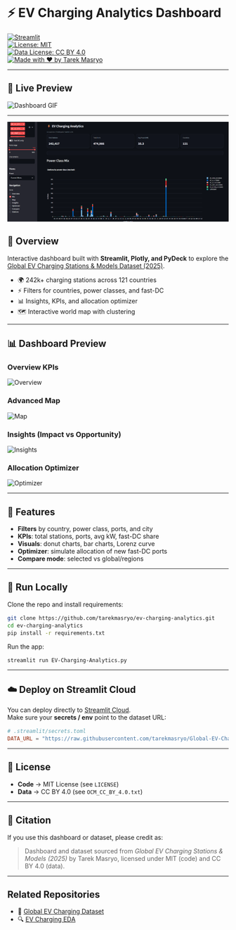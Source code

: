 # ⚡ EV Charging Analytics Dashboard

[![Streamlit](https://img.shields.io/badge/Powered%20by-Streamlit-FF4B4B)](https://streamlit.io/)  
[![License: MIT](https://img.shields.io/badge/License-MIT-blue.svg)](LICENSE)  
[![Data License: CC BY 4.0](https://img.shields.io/badge/Data%20License-CC%20BY%204.0-lightgrey.svg)](DATA_LICENSE)  
[![Made with ❤️ by Tarek Masryo](https://img.shields.io/badge/Made%20by-Tarek%20Masryo-blue)](https://github.com/tarekmasryo)

---

## 🎥 Live Preview

![Dashboard GIF](assets/Analytics.gif)

---

![Header](https://raw.githubusercontent.com/tarekmasryo/EV-Charging-Analytics/main/assets/header.png)


## 📌 Overview

Interactive dashboard built with **Streamlit, Plotly, and PyDeck** to explore the  
[Global EV Charging Stations & Models Dataset (2025)](https://github.com/tarekmasryo/Global-EV-Charging-Stations).

- 🌍 242k+ charging stations across 121 countries  
- ⚡ Filters for countries, power classes, and fast-DC  
- 📊 Insights, KPIs, and allocation optimizer  
- 🗺️ Interactive world map with clustering  

---

## 📊 Dashboard Preview

### Overview KPIs
![Overview](assets/overview.png)

### Advanced Map
![Map](assets/map.png)

### Insights (Impact vs Opportunity)
![Insights](assets/insights.png)

### Allocation Optimizer
![Optimizer](assets/optimizer.png)

---

## 🔑 Features

- **Filters** by country, power class, ports, and city  
- **KPIs**: total stations, ports, avg kW, fast-DC share  
- **Visuals**: donut charts, bar charts, Lorenz curve  
- **Optimizer**: simulate allocation of new fast-DC ports  
- **Compare mode**: selected vs global/regions  

---

## 🚀 Run Locally

Clone the repo and install requirements:

```bash
git clone https://github.com/tarekmasryo/ev-charging-analytics.git
cd ev-charging-analytics
pip install -r requirements.txt
```

Run the app:

```bash
streamlit run EV-Charging-Analytics.py
```

---

## ☁️ Deploy on Streamlit Cloud

You can deploy directly to [Streamlit Cloud](https://streamlit.io/cloud).  
Make sure your **secrets / env** point to the dataset URL:

```toml
# .streamlit/secrets.toml
DATA_URL = "https://raw.githubusercontent.com/tarekmasryo/Global-EV-Charging-Stations/main/data/charging_stations_2025_world.csv"
```

---

## 📄 License

- **Code** → MIT License (see `LICENSE`)  
- **Data** → CC BY 4.0 (see `OCM_CC_BY_4.0.txt`)  

---

## 🙌 Citation

If you use this dashboard or dataset, please credit as:

> Dashboard and dataset sourced from *Global EV Charging Stations & Models (2025)* by Tarek Masryo, licensed under MIT (code) and CC BY 4.0 (data).

---

## Related Repositories
- 📂 [Global EV Charging Dataset](https://github.com/tarekmasryo/global-ev-charging-dataset)
- 🔍 [EV Charging EDA](https://github.com/tarekmasryo/ev-charging-eda)
